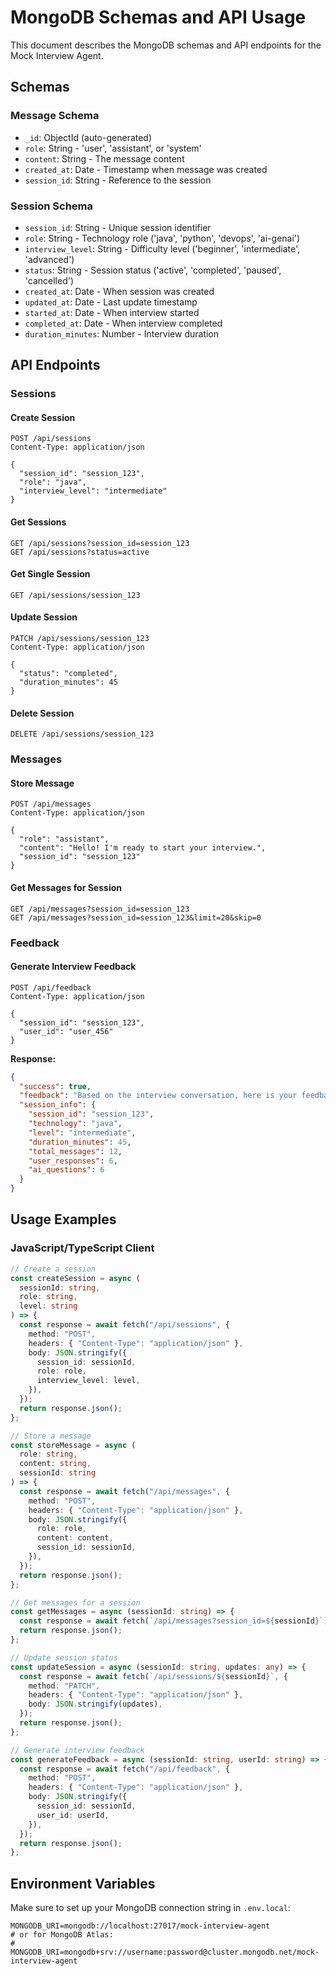 # MongoDB Schemas and API Usage

This document describes the MongoDB schemas and API endpoints for the Mock Interview Agent.

## Schemas

### Message Schema

- `_id`: ObjectId (auto-generated)
- `role`: String - 'user', 'assistant', or 'system'
- `content`: String - The message content
- `created_at`: Date - Timestamp when message was created
- `session_id`: String - Reference to the session

### Session Schema

- `session_id`: String - Unique session identifier
- `role`: String - Technology role ('java', 'python', 'devops', 'ai-genai')
- `interview_level`: String - Difficulty level ('beginner', 'intermediate', 'advanced')
- `status`: String - Session status ('active', 'completed', 'paused', 'cancelled')
- `created_at`: Date - When session was created
- `updated_at`: Date - Last update timestamp
- `started_at`: Date - When interview started
- `completed_at`: Date - When interview completed
- `duration_minutes`: Number - Interview duration

## API Endpoints

### Sessions

#### Create Session

```http
POST /api/sessions
Content-Type: application/json

{
  "session_id": "session_123",
  "role": "java",
  "interview_level": "intermediate"
}
```

#### Get Sessions

```http
GET /api/sessions?session_id=session_123
GET /api/sessions?status=active
```

#### Get Single Session

```http
GET /api/sessions/session_123
```

#### Update Session

```http
PATCH /api/sessions/session_123
Content-Type: application/json

{
  "status": "completed",
  "duration_minutes": 45
}
```

#### Delete Session

```http
DELETE /api/sessions/session_123
```

### Messages

#### Store Message

```http
POST /api/messages
Content-Type: application/json

{
  "role": "assistant",
  "content": "Hello! I'm ready to start your interview.",
  "session_id": "session_123"
}
```

#### Get Messages for Session

```http
GET /api/messages?session_id=session_123
GET /api/messages?session_id=session_123&limit=20&skip=0
```

### Feedback

#### Generate Interview Feedback

```http
POST /api/feedback
Content-Type: application/json

{
  "session_id": "session_123",
  "user_id": "user_456"
}
```

**Response:**

```json
{
  "success": true,
  "feedback": "Based on the interview conversation, here is your feedback...",
  "session_info": {
    "session_id": "session_123",
    "technology": "java",
    "level": "intermediate",
    "duration_minutes": 45,
    "total_messages": 12,
    "user_responses": 6,
    "ai_questions": 6
  }
}
```

## Usage Examples

### JavaScript/TypeScript Client

```typescript
// Create a session
const createSession = async (
  sessionId: string,
  role: string,
  level: string
) => {
  const response = await fetch("/api/sessions", {
    method: "POST",
    headers: { "Content-Type": "application/json" },
    body: JSON.stringify({
      session_id: sessionId,
      role: role,
      interview_level: level,
    }),
  });
  return response.json();
};

// Store a message
const storeMessage = async (
  role: string,
  content: string,
  sessionId: string
) => {
  const response = await fetch("/api/messages", {
    method: "POST",
    headers: { "Content-Type": "application/json" },
    body: JSON.stringify({
      role: role,
      content: content,
      session_id: sessionId,
    }),
  });
  return response.json();
};

// Get messages for a session
const getMessages = async (sessionId: string) => {
  const response = await fetch(`/api/messages?session_id=${sessionId}`);
  return response.json();
};

// Update session status
const updateSession = async (sessionId: string, updates: any) => {
  const response = await fetch(`/api/sessions/${sessionId}`, {
    method: "PATCH",
    headers: { "Content-Type": "application/json" },
    body: JSON.stringify(updates),
  });
  return response.json();
};

// Generate interview feedback
const generateFeedback = async (sessionId: string, userId: string) => {
  const response = await fetch("/api/feedback", {
    method: "POST",
    headers: { "Content-Type": "application/json" },
    body: JSON.stringify({
      session_id: sessionId,
      user_id: userId,
    }),
  });
  return response.json();
};
```

## Environment Variables

Make sure to set up your MongoDB connection string in `.env.local`:

```
MONGODB_URI=mongodb://localhost:27017/mock-interview-agent
# or for MongoDB Atlas:
# MONGODB_URI=mongodb+srv://username:password@cluster.mongodb.net/mock-interview-agent
```

